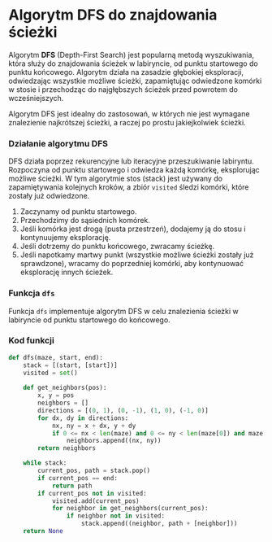 # Algorytm DFS do znajdowania ścieżki

Algorytm **DFS** (Depth-First Search) jest popularną metodą wyszukiwania, która służy do znajdowania ścieżek w labiryncie, od punktu startowego do punktu końcowego. Algorytm działa na zasadzie głębokiej eksploracji, odwiedzając wszystkie możliwe ścieżki, zapamiętując odwiedzone komórki w stosie i przechodząc do najgłębszych ścieżek przed powrotem do wcześniejszych.

Algorytm DFS jest idealny do zastosowań, w których nie jest wymagane znalezienie najkrótszej ścieżki, a raczej po prostu jakiejkolwiek ścieżki.

### Działanie algorytmu DFS

DFS działa poprzez rekurencyjne lub iteracyjne przeszukiwanie labiryntu. Rozpoczyna od punktu startowego i odwiedza każdą komórkę, eksplorując możliwe ścieżki. W tym algorytmie stos (stack) jest używany do zapamiętywania kolejnych kroków, a zbiór `visited` śledzi komórki, które zostały już odwiedzone.

1. Zaczynamy od punktu startowego.
2. Przechodzimy do sąsiednich komórek.
3. Jeśli komórka jest drogą (pusta przestrzeń), dodajemy ją do stosu i kontynuujemy eksplorację.
4. Jeśli dotrzemy do punktu końcowego, zwracamy ścieżkę.
5. Jeśli napotkamy martwy punkt (wszystkie możliwe ścieżki zostały już sprawdzone), wracamy do poprzedniej komórki, aby kontynuować eksplorację innych ścieżek.

### Funkcja `dfs`

Funkcja `dfs` implementuje algorytm DFS w celu znalezienia ścieżki w labiryncie od punktu startowego do końcowego.


### Kod funkcji
```python
def dfs(maze, start, end):
    stack = [(start, [start])] 
    visited = set() 
    
    def get_neighbors(pos):
        x, y = pos
        neighbors = []
        directions = [(0, 1), (0, -1), (1, 0), (-1, 0)] 
        for dx, dy in directions:
            nx, ny = x + dx, y + dy
            if 0 <= nx < len(maze) and 0 <= ny < len(maze[0]) and maze[nx][ny] == TILE_EMPTY:
                neighbors.append((nx, ny))
        return neighbors

    while stack:
        current_pos, path = stack.pop() 
        if current_pos == end: 
            return path
        if current_pos not in visited:
            visited.add(current_pos) 
            for neighbor in get_neighbors(current_pos): 
                if neighbor not in visited:
                    stack.append((neighbor, path + [neighbor]))
    return None  
```